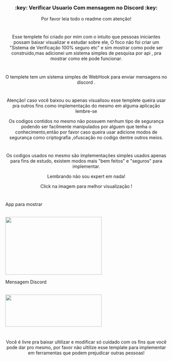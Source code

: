 <h3 align="center">:key: Verificar Usuario Com mensagem no Discord :key:</h3>
<p align="center">Por favor leia todo o readme com atenção!</p>

#

<p align="center"> Esse templete foi criado por mim com o intuito que pessoas iniciantes
possam baixar visualizar e estudar sobre ele, O foco não foi criar um "Sistema de Verificação 100% seguro etc" e sim mostrar como pode ser construido,mas adicionei um sistema 
simples de pesquisa por api , pra mostrar como ele pode funcionar.</p>

#

<p align="center"> O templete tem um sistema simples de WebHook para enviar mensagens no discord .</p>

#

<p align="center"> Atenção! caso você baixou ou apenas visualisou esse templete queira usar pra outros fins
como implementação do mesmo em alguma aplicação lembre-se </p>

<p align="center"> Os codigos contidos no mesmo não possuem nenhum tipo de segurança podendo ser facilmente 
manipulados por alguem que tenha o conhecimento,então por favor caso queira usar 
adicione modos de segurança como criptografia ,ofuscação no codigo dentre outros meios. </p>

#

<p align="center"> Os codigos usados no mesmo são implementações simples usados apenas para fins de estudo,
existem modos mais "bem feitos" e "seguros" para implementar.
  
<p align="center"> Lembrando não sou expert em nada! </p>
<p align="center"> Click na imagem para melhor visualização ! </p>

#

<p align="left"> App para mostrar </p>
<div style="display: inline_block"><br> 
  <img align="center" height="180" width="300" src="https://cdn.discordapp.com/attachments/902529056334028803/931648113997934652/unknown.png">
</div>


<p align="left"> Mensagem Discord</p>
<div style="display: inline_block"><br> 
  <img align="center" height="100" width="300" src="https://cdn.discordapp.com/attachments/902529056334028803/931652253511733338/unknown.png">
</div>

#

<p align="center"> Você é livre pra baixar ultilizar e modificar só cuidado com os fins que você pode dar pro mesmo, por favor não ultilize esse template para implementar 
em ferramentas que podem prejudicar outras pessoas!</p>
